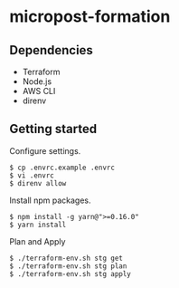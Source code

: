 # micropost-formation

## Dependencies

* Terraform
* Node.js
* AWS CLI
* direnv

## Getting started

Configure settings.

```
$ cp .envrc.example .envrc
$ vi .envrc
$ direnv allow
```

Install npm packages.

```
$ npm install -g yarn@">=0.16.0"
$ yarn install
```

Plan and Apply

```
$ ./terraform-env.sh stg get
$ ./terraform-env.sh stg plan
$ ./terraform-env.sh stg apply
```

